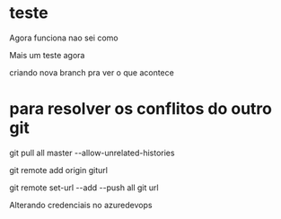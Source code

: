 # teste
Agora funciona nao sei como 

Mais um teste agora 

criando nova branch pra ver o que acontece

# para resolver os conflitos do outro git 
git pull all master --allow-unrelated-histories

git remote add origin giturl

git remote set-url --add --push all git url

Alterando credenciais no azuredevops
